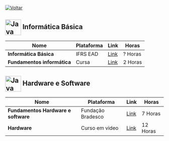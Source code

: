[![Voltar](https://img.shields.io/badge/Voltar-black?style=for-the-badge&logo=home)](https://github.com/Taylon-00/Cursos-Gratuitos/blob/main/README.md)



<h2>
  <img src="https://www.alura.com.br/assets/api/cursos/java-persistencia-dados-consultas-spring-data-jpa.svg" alt="Java" width="50px" style="vertical-align: middle;"> Informática Básica
</h2>

| **Nome** | **Plataforma** | **Link** | **Horas** |
| --- | --- | --- | --- | 
| **Informática Básica** | IFRS EAD | [Link](https://moodle.ifrs.edu.br/login/index.php) | ? Horas |
| **Fundamentos informática** | Cursa | [Link](https://cursa.com.br/home/course/curso-de-inform%C3%A1tica-b%C3%A1sica-completo/33) | 2 Horas |

<h2>
  <img src="https://www.alura.com.br/assets/api/cursos/iot-com-nodemcu.svg" alt="Java" width="50px" style="vertical-align: middle;"> Hardware e Software
</h2>
  
| **Nome** | **Plataforma** | **Link** | **Horas** |
| --- | --- | --- | --- | 
| **Fundamentos Hardware e software** | Fundação Bradesco | [Link](https://www.ev.org.br/cursos/fundamentos-de-ti-hardware-e-software) | 7 Horas |
| **Hardware** | Curso em video | [Link](https://www.cursoemvideo.com/curso/hardware/) | 12 Horas |
